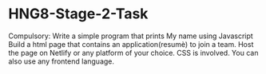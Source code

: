 # HNG8-Stage-2-Task

Compulsory: Write a simple program that prints My name using Javascript
Build a html page that contains an application(resumè) to join a team.
Host the page on Netlify or any platform of your choice. CSS is involved. You can also use any frontend language.
